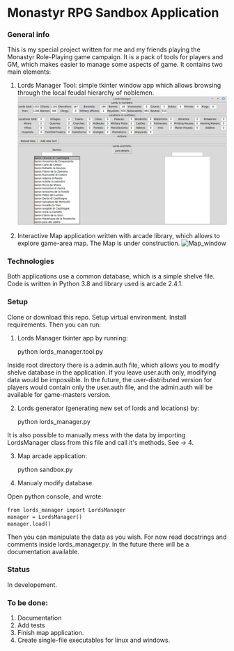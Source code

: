 # Monastyr RPG Sandbox Application
### General info
This is my special project written for me and my friends playing the Monastyr Role-Playing game campaign.
It is a pack of tools for players and GM, which makes easier to manage some aspects of game. It contains
two main elements:
1. Lords Manager Tool: simple tkinter window app which allows browsing through the local feudal hierarchy 
of noblemen.
![Manager](https://github.com/akapkotel/monstyr_sandbox/blob/master/lords_manager.png)

2. Interactive Map application written with arcade library, which allows to explore game-area map. The Map
 is under construction.
![Map_window]()

### Technologies
Both applications use a common database, which is a simple shelve file. Code is written in Python 3.8 and
 library used is arcade 2.4.1.

### Setup
Clone or download this repo. Setup virtual environment. Install
requirements. Then you can run:

1. Lords Manager tkinter app by running:

    python lords_manager.tool.py

Inside root directory there is a admin.auth file, which allows you to
modify shelve database in the application. If you leave user.auth only,
modifying data would be impossible. In the future, the user-distributed
version for players would contain only the user.auth file, and the
admin.auth will be available for game-masters version.

2. Lords generator (generating new set of lords and locations) by:

    python lords_manager.py

It is also possible to manually mess with the data by importing
LordsManager class from this file and call it's methods. See -> 4.

3. Map arcade application:

    python sandbox.py

4. Manualy modify database.

Open python console, and wrote:

    from lords_manager import LordsManager
    manager = LordsManager()
    manager.load()

Then you can manipulate the data as you wish. For now read docstrings
and comments inside lords_manager.py. In the future there will be a
documentation available.

### Status
In developement.

### To be done:
1. Documentation
2. Add tests
3. Finish map application.
4. Create single-file executables for linux and windows.
